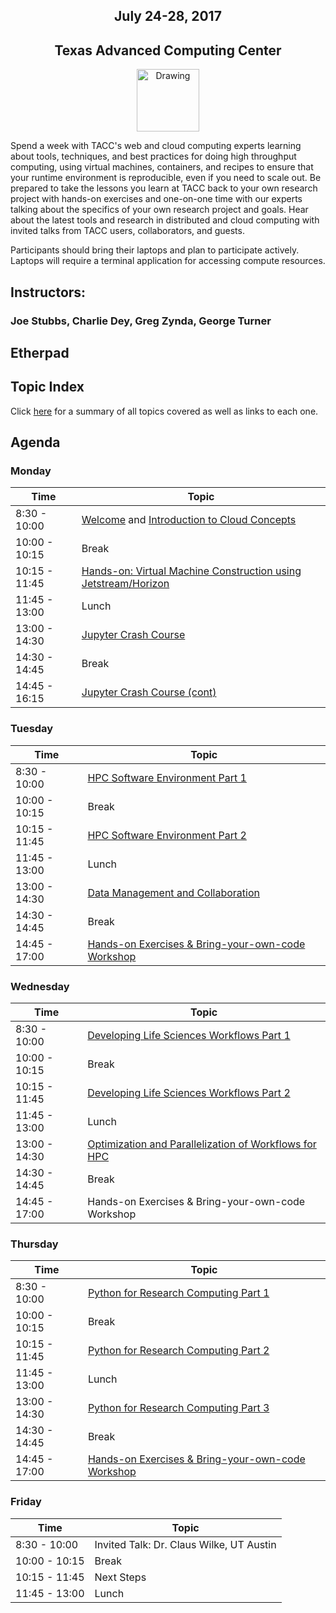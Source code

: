 <center>
<h2>July 24-28, 2017</h2>
<h2>Texas Advanced Computing Center</h2></center>
<center><img src="https://www.tacc.utexas.edu/documents/1084364/1275944/tacc.png" alt="Drawing" style="height:100px;"/></center>

Spend a week with TACC's web and cloud computing experts learning about tools, techniques, and best practices for doing high throughput computing, using virtual machines, containers, and recipes to ensure that your runtime environment is reproducible, even if you need to scale out. Be prepared to take the lessons you learn at TACC back to your own research project with hands-on exercises and one-on-one time with our experts talking about the specifics of your own research project and goals. Hear about the latest tools and research in distributed and cloud computing with invited talks from TACC users, collaborators, and guests.

Participants should bring their laptops and plan to participate actively. Laptops will require a terminal application for accessing compute resources.

## Instructors: 
### Joe Stubbs, Charlie Dey, Greg Zynda, George Turner

## Etherpad


## Topic Index

Click [here](docs/topics.md) for a summary of all topics covered as well as links to each one.

## Agenda

### Monday

| Time | Topic |
|--------|--------------------------------------------------|
|  8:30 - 10:00 | [Welcome](docs/day1/welcome.md) and [Introduction to Cloud Concepts](docs/day1/cloud_concepts.md) |
| 10:00 - 10:15 | Break |
| 10:15 - 11:45 | [Hands-on: Virtual Machine Construction using Jetstream/Horizon](labs/day1/virtual_machines.md) |
| 11:45 - 13:00 | Lunch |
| 13:00 - 14:30 | [Jupyter Crash Course](docs/day1/jupyter.md) |
| 14:30 - 14:45 | Break |
| 14:45 - 16:15 | [Jupyter Crash Course (cont)](docs/day1/jupyter.md) |

### Tuesday

| Time | Topic |
|--------|--------------------------------------------------|
|  8:30 - 10:00 | [HPC Software Environment Part 1](docs/hpc_software_environment/hpc_software_environment_01.md) |
| 10:00 - 10:15 | Break |
| 10:15 - 11:45 | [HPC Software Environment Part 2](docs/hpc_software_environment/hpc_software_environment_01.md) |
| 11:45 - 13:00 | Lunch |
| 13:00 - 14:30 | [Data Management and Collaboration](docs/data_management/data_management.md) |
| 14:30 - 14:45 | Break |
| 14:45 - 17:00 | [Hands-on Exercises & Bring-your-own-code Workshop](docs/hands_on_02.md) |

### Wednesday

| Time | Topic |
|--------|--------------------------------------------------|
|  8:30 - 10:00 | [Developing Life Sciences Workflows Part 1](docs/workflows/workflows1_1.md) |
| 10:00 - 10:15 | Break |
| 10:15 - 11:45 | [Developing Life Sciences Workflows Part 2](docs/LSworflow2_JWS.md) |
| 11:45 - 13:00 | Lunch |
| 13:00 - 14:30 | [Optimization and Parallelization of Workflows for HPC](docs/optimization_parallelization/optimization_parallelization_01.md) |
| 14:30 - 14:45 | Break |
| 14:45 - 17:00 | Hands-on Exercises & Bring-your-own-code Workshop |

### Thursday

| Time | Topic |
|--------|--------------------------------------------------|
|  8:30 - 10:00 | [Python for Research Computing Part 1](docs/intro_to_python/intro_to_python.md) |
| 10:00 - 10:15 | Break |
| 10:15 - 11:45 | [Python for Research Computing Part 2](docs/intro_to_python/intro_to_python.md) |
| 11:45 - 13:00 | Lunch |
| 13:00 - 14:30 | [Python for Research Computing Part 3](docs/intro_to_python/intro_to_python.md) |
| 14:30 - 14:45 | Break |
| 14:45 - 17:00 | [Hands-on Exercises & Bring-your-own-code Workshop](docs/intro_to_python/intro_to_python.md) |

### Friday

| Time | Topic |
|--------|--------------------------------------------------|
|  8:30 - 10:00 | Invited Talk: Dr. Claus Wilke, UT Austin |
| 10:00 - 10:15 | Break |
| 10:15 - 11:45 | Next Steps |
| 11:45 - 13:00 | Lunch |



